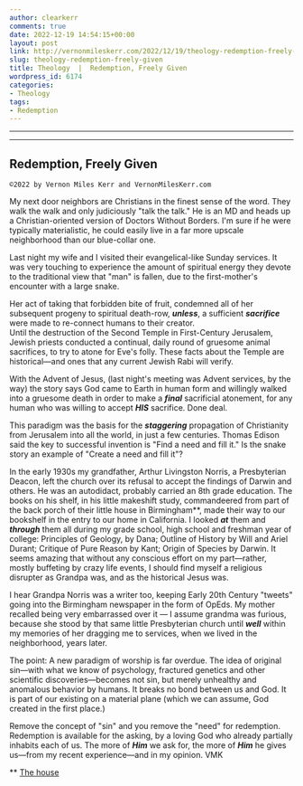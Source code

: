 ```yaml
---
author: clearkerr
comments: true
date: 2022-12-19 14:54:15+00:00
layout: post
link: http://vernonmileskerr.com/2022/12/19/theology-redemption-freely-given/
slug: theology-redemption-freely-given
title: Theology  |  Redemption, Freely Given
wordpress_id: 6174
categories:
- Theology
tags:
- Redemption
---
```





* * *




* * *




## Redemption, Freely Given



    
    ©2022 by Vernon Miles Kerr and VernonMilesKerr.com






  
My next door neighbors are Christians in the finest sense of the word. They walk the walk and only judiciously "talk the talk." He is an MD and heads up a Christian-oriented version of Doctors Without Borders. I'm sure if he were typically materialistic, he could easily live in a far more upscale neighborhood than our blue-collar one.







  
Last night my wife and I visited their evangelical-like Sunday services. It was very touching to experience the amount of spiritual energy they devote to the traditional view that "man" is fallen, due to the first-mother's encounter with a large snake.







  
Her act of taking that forbidden bite of fruit, condemned all of her subsequent progeny to spiritual death-row, _**unless**_, a sufficient **_sacrifice_** were made to re-connect humans to their creator.  
Until the destruction of the Second Temple in First-Century Jerusalem, Jewish priests conducted a continual, daily round of gruesome animal sacrifices, to try to atone for Eve's folly. These facts about the Temple are historical—and ones that any current Jewish Rabi will verify.







  
With the Advent of Jesus, (last night's meeting was Advent services, by the way) the story says God came to Earth in human form and willingly walked into a gruesome death in order to make a **_final_** sacrificial atonement, for any human who was willing to accept **_HIS_** sacrifice. Done deal.







  
This paradigm was the basis for the **_staggering_** propagation of Christianity from Jerusalem into all the world, in just a few centuries. Thomas Edison said the key to successful invention is "Find a need and fill it." Is the snake story an example of "Create a need and fill it"?







  
In the early 1930s my grandfather, Arthur Livingston Norris, a Presbyterian Deacon, left the church over its refusal to accept the findings of Darwin and others. He was an autodidact, probably carried an 8th grade education. The books on his shelf, in his little makeshift study, commandeered from part of the back porch of their little house in Birmingham**, made their way to our bookshelf in the entry to our home in California. I looked **_at_** them and **_through_** them all during my grade school, high school and freshman year of college: Principles of Geology, by Dana; Outline of History by Will and Ariel Durant; Critique of Pure Reason by Kant; Origin of Species by Darwin. It seems amazing that without any conscious effort on my part—rather, mostly buffeting by crazy life events, I should find myself a religious disrupter as Grandpa was, and as the historical Jesus was.







  
I hear Grandpa Norris was a writer too, keeping Early 20th Century "tweets" going into the Birmingham newspaper in the form of OpEds. My mother recalled being very embarrassed over it — I assume grandma was furious, because she stood by that same little Presbyterian church until **_well_** within my memories of her dragging me to services, when we lived in the neighborhood, years later.







  
The point: A new paradigm of worship is far overdue. The idea of original sin—with what we know of psychology, fractured genetics and other scientific discoveries—becomes not sin, but merely unhealthy and anomalous behavior by humans. It breaks no bond between us and God. It is part of our existing on a material plane (which we can assume, God created in the first place.)







  
Remove the concept of "sin" and you remove the "need" for redemption. Redemption is available for the asking, by a loving God who already partially inhabits each of us. The more of **_Him_** we ask for, the more of **_Him_** he gives us—from my recent experience—and in my opinion. VMK







** [The house](https://vernonmileskerr.com/2019/11/29/nostalgia-the-old-house-in-birmingham/)



